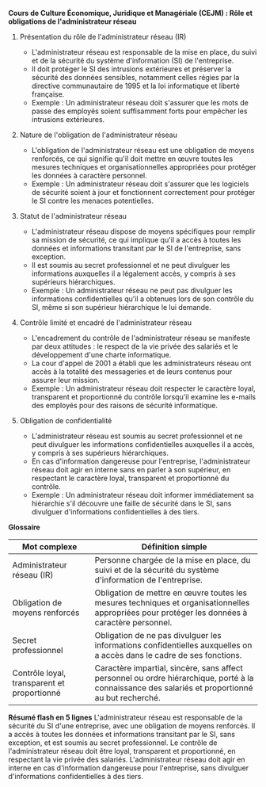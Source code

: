 ****Cours de Culture Économique, Juridique et Managériale (CEJM) : Rôle et obligations de l'administrateur réseau****

1. Présentation du rôle de l'administrateur réseau (IR)
   * L'administrateur réseau est responsable de la mise en place, du suivi et de la sécurité du système d'information (SI) de l'entreprise.
   * Il doit protéger le SI des intrusions extérieures et préserver la sécurité des données sensibles, notamment celles régies par la directive communautaire de 1995 et la loi informatique et liberté française.
   * Exemple : Un administrateur réseau doit s'assurer que les mots de passe des employés soient suffisamment forts pour empêcher les intrusions extérieures.

2. Nature de l'obligation de l'administrateur réseau
   * L'obligation de l'administrateur réseau est une obligation de moyens renforcés, ce qui signifie qu'il doit mettre en œuvre toutes les mesures techniques et organisationnelles appropriées pour protéger les données à caractère personnel.
   * Exemple : Un administrateur réseau doit s'assurer que les logiciels de sécurité soient à jour et fonctionnent correctement pour protéger le SI contre les menaces potentielles.

3. Statut de l'administrateur réseau
   * L'administrateur réseau dispose de moyens spécifiques pour remplir sa mission de sécurité, ce qui implique qu'il a accès à toutes les données et informations transitant par le SI de l'entreprise, sans exception.
   * Il est soumis au secret professionnel et ne peut divulguer les informations auxquelles il a légalement accès, y compris à ses supérieurs hiérarchiques.
   * Exemple : Un administrateur réseau ne peut pas divulguer les informations confidentielles qu'il a obtenues lors de son contrôle du SI, même si son supérieur hiérarchique le lui demande.

4. Contrôle limité et encadré de l'administrateur réseau
   * L'encadrement du contrôle de l'administrateur réseau se manifeste par deux attitudes : le respect de la vie privée des salariés et le développement d'une charte informatique.
   * La cour d'appel de 2001 a établi que les administrateurs réseau ont accès à la totalité des messageries et de leurs contenus pour assurer leur mission.
   * Exemple : Un administrateur réseau doit respecter le caractère loyal, transparent et proportionné du contrôle lorsqu'il examine les e-mails des employés pour des raisons de sécurité informatique.

5. Obligation de confidentialité
   * L'administrateur réseau est soumis au secret professionnel et ne peut divulguer les informations confidentielles auxquelles il a accès, y compris à ses supérieurs hiérarchiques.
   * En cas d'information dangereuse pour l'entreprise, l'administrateur réseau doit agir en interne sans en parler à son supérieur, en respectant le caractère loyal, transparent et proportionné du contrôle.
   * Exemple : Un administrateur réseau doit informer immédiatement sa hiérarchie s'il découvre une faille de sécurité dans le SI, sans divulguer d'informations confidentielles à des tiers.

****Glossaire****

| Mot complexe | Définition simple |
|---|---|
| Administrateur réseau (IR) | Personne chargée de la mise en place, du suivi et de la sécurité du système d'information de l'entreprise. |
| Obligation de moyens renforcés | Obligation de mettre en œuvre toutes les mesures techniques et organisationnelles appropriées pour protéger les données à caractère personnel. |
| Secret professionnel | Obligation de ne pas divulguer les informations confidentielles auxquelles on a accès dans le cadre de ses fonctions. |
| Contrôle loyal, transparent et proportionné | Caractère impartial, sincère, sans affect personnel ou ordre hiérarchique, porté à la connaissance des salariés et proportionné au but recherché. |

****Résumé flash en 5 lignes****
L'administrateur réseau est responsable de la sécurité du SI d'une entreprise, avec une obligation de moyens renforcés. Il a accès à toutes les données et informations transitant par le SI, sans exception, et est soumis au secret professionnel. Le contrôle de l'administrateur réseau doit être loyal, transparent et proportionné, en respectant la vie privée des salariés. L'administrateur réseau doit agir en interne en cas d'information dangereuse pour l'entreprise, sans divulguer d'informations confidentielles à des tiers.
